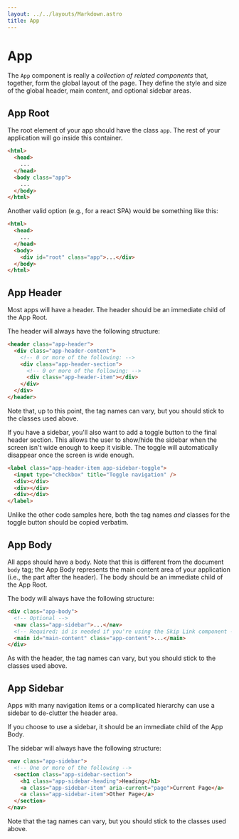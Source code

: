 ```yaml
---
layout: ../../layouts/Markdown.astro
title: App
---
```


# App

The `App` component is really a _collection of related components_ that, together, form the global layout of the page. They define the style and size of the global header, main content, and optional sidebar areas.

## App Root

The root element of your app should have the class `app`. The rest of your application will go inside this container.

```html
<html>
  <head>
    ...
  </head>
  <body class="app">
    ...
  </body>
</html>
```

Another valid option (e.g., for a react SPA) would be something like this:

```html
<html>
  <head>
    ...
  </head>
  <body>
    <div id="root" class="app">...</div>
  </body>
</html>
```

## App Header

Most apps will have a header. The header should be an immediate child of the App Root.

The header will always have the following structure:

```html
<header class="app-header">
  <div class="app-header-content">
    <!-- 0 or more of the following: -->
    <div class="app-header-section">
      <!-- 0 or more of the following: -->
      <div class="app-header-item"></div>
    </div>
  </div>
</header>
```

Note that, up to this point, the tag names can vary, but you should stick to the classes used above.

If you have a sidebar, you'll also want to add a toggle button to the final header section. This allows the user to show/hide the sidebar when the screen isn't wide enough to keep it visible. The toggle will automatically disappear once the screen is wide enough.

```html
<label class="app-header-item app-sidebar-toggle">
  <input type="checkbox" title="Toggle navigation" />
  <div></div>
  <div></div>
  <div></div>
</label>
```

Unlike the other code samples here, both the tag names _and_ classes for the toggle button should be copied verbatim.

## App Body

All apps should have a body. Note that this is different from the document `body` tag; the App Body represents the main content area of your application (i.e., the part after the header). The body should be an immediate child of the App Root.

The body will always have the following structure:

```html
<div class="app-body">
  <!-- Optional -->
  <nav class="app-sidebar">...</nav>
  <!-- Required; id is needed if you're using the Skip Link component -->
  <main id="main-content" class="app-content">...</main>
</div>
```

As with the header, the tag names can vary, but you should stick to the classes used above.

## App Sidebar

Apps with many navigation items or a complicated hierarchy can use a sidebar to de-clutter the header area.

If you choose to use a sidebar, it should be an immediate child of the App Body.

The sidebar will always have the following structure:

```html
<nav class="app-sidebar">
  <!-- One or more of the following -->
  <section class="app-sidebar-section">
    <h1 class="app-sidebar-heading">Heading</h1>
    <a class="app-sidebar-item" aria-current="page">Current Page</a>
    <a class="app-sidebar-item">Other Page</a>
  </section>
</nav>
```

Note that the tag names can vary, but you should stick to the classes used above.
